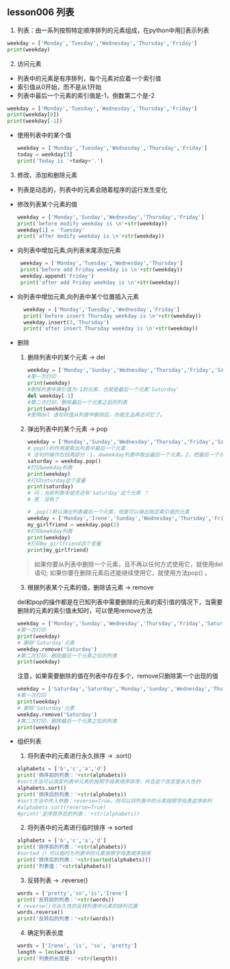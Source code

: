 ## lesson006 列表

1. 列表：由一系列按照特定顺序排列的元素组成，在python中用[]表示列表

```python 
weekday = ['Monday','Tuesday','Wednesday','Thursday','Friday']
print(weekday)
```
2. 访问元素
  - 列表中的元素是有序排列，每个元素对应着一个索引值
  - 索引值从0开始，而不是从1开始
  - 列表中最后一个元素的索引值是-1，倒数第二个是-2
  
   ```python 
   weekday = ['Monday','Tuesday','Wednesday','Thursday','Friday']
   print(weekday[0])
   print(weekday[-1])
   ```
  - 使用列表中的某个值
     ```python 
     weekday = ['Monday','Tuesday','Wednesday','Thursday','Friday']
     today = weekday[3]
     print('Today is '+today+'.')
     ```
3. 修改、添加和删除元素
  - 列表是动态的，列表中的元素会随着程序的运行发生变化
  - 修改列表某个元素的值
     ```python 
     weekday = ['Monday','Sunday','Wednesday','Thursday','Friday']
     print('before modify weekday is \n'+str(weekday))
     weekday[1] = 'Tuesday'
     print('after modify weekday is \n'+str(weekday))
     ```
  - 向列表中增加元素,向列表末尾添加元素
     ```python 
      weekday = ['Monday','Tuesday','Wednesday','Thursday']
      print('before add Friday weekday is \n'+str(weekday))
      weekday.append('Friday')
      print('after add Friday weekday is \n'+str(weekday))
     ```
  - 向列表中增加元素,向列表中某个位置插入元素
    ```python  
      weekday = ['Monday','Tuesday','Wednesday','Friday']
      print('before insert Thursday weekday is \n'+str(weekday))
      weekday.insert(3,'Thursday')
      print('after insert Thursday weekday is \n'+str(weekday))
    
    ```
  - 删除
    1. 删除列表中的某个元素 -> del
        ```python  
        weekday = ['Monday','Sunday','Wednesday','Thursday','Friday','Saturday']
        #第一次打印
        print(weekday)
        #删除列表中索引值为-1的元素，也就是最后一个元素'Saturday'
        del weekday[-1]
        #第二次打印，删除最后一个元素之后的列表
        print(weekday)
        #使用del 语句将值从列表中删除后，你就无法再访问它了。
        ```
      2. 弹出列表中的某个元素 -> pop
          ```python  
          weekday = ['Monday','Sunday','Wednesday','Thursday','Friday','Saturday']
          #.pop()的作用是取出列表中最后一个元素
          # 这句的操作包括两部分：1，从weekday列表中取出最后一个元素。2，把最后一个元素赋值给Saturday这个变量
          saturday = weekday.pop()
          #打印weekday列表
          print(weekday)
          #打印saturday这个变量
          print(saturday)
          # 问：当前列表中是否还有'Saturday'这个元素 ？
          # 答：没有了
          
          # .pop()默认弹出列表最后一个元素，但是可以弹出指定索引值的元素
          weekday = ['Monday','Irene','Sunday','Wednesday','Thursday','Friday']
          my_girlfriend = weekday.pop(1)
          #打印weekday列表
          print(weekday)
          #打印my_girlfriend这个变量
          print(my_girlfriend)
          ```
      > 如果你要从列表中删除一个元素，且不再以任何方式使用它，就使用del 语句;
      如果你要在删除元素后还能继续使用它，就使用方法pop() 。
      3. 根据列表某个元素的值，删除该元素 -> remove
      
      del和pop的操作都是在已知列表中需要删除的元素的索引值的情况下，当需要删除的元素的索引值未知时，可以使用remove方法
        
      ```python       
      weekday = ['Monday','Sunday','Wednesday','Thursday','Friday','Saturday']
      #第一次打印
      print(weekday)
      # 删除'Saturday'元素
      weekday.remove('Saturday')
      #第二次打印，删除最后一个元素之后的列表
      print(weekday)
      ```
     
      注意，如果需要删除的值在列表中存在多个，remove只删除第一个出现的值 
          
      ```python
      weekday = ['Saturday','Saturday','Monday','Sunday','Wednesday','Thursday','Friday','Saturday']
      #第一次打印
      print(weekday)
      # 删除'Saturday'元素
      weekday.remove('Saturday')
      #第二次打印，删除最后一个元素之后的列表
      print(weekday)
      ```
  - 组织列表
    1. 将列表中的元素进行永久排序 -> .sort()
      ```python
      alphabets = ['b','c','a','d']
      print('排序前的列表：'+str(alphabets))
      #sort方法可以改变列表中元素的按照字母表顺序排序，并且这个改变是永久性的
      alphabets.sort()
      print('排序后的列表：'+str(alphabets))
      #sort方法中传入参数：reverse=True，则可以将列表中的元素按照字母表逆序排列
      #alphabets.sort(reverse=True)
      #print('逆序排序后的列表：'+str(alphabets))
      ```
    2. 将列表中的元素进行临时排序 -> sorted
      ```python
      alphabets = ['b','c','a','d']
      print('排序前的列表：'+str(alphabets))
      #sorted（）可以临时为列表中的元素按照字母表顺序排序  
      print('排序后的列表：'+str(sorted(alphabets)))
      print('列表值：'+str(alphabets))
      ```
    3. 反转列表 -> .reverse()
      ```python
      words = ['pretty','so','is','Irene']
      print('反转前的列表：'+str(words))
      #.reverse()可永久性的反转列表中元素的排列位置
      words.reverse()
      print('反转后的列表：'+str(words))
      ```
    4. 确定列表长度
      ```python
      words = ['Irene', 'is', 'so', 'pretty']
      length = len(words)
      print('列表的长度是：'+str(length)) 
      ```   